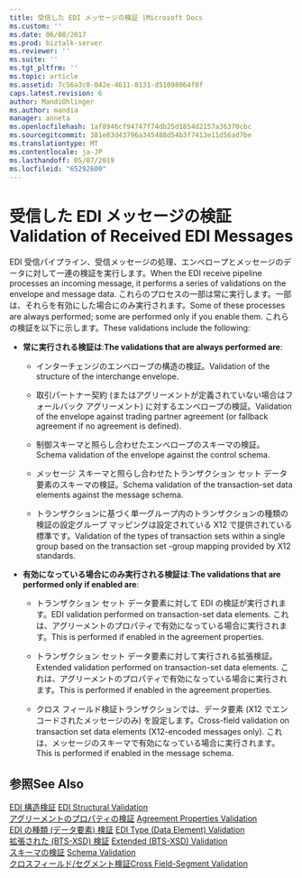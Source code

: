 ```yaml
---
title: 受信した EDI メッセージの検証 |Microsoft Docs
ms.custom: ''
ms.date: 06/08/2017
ms.prod: biztalk-server
ms.reviewer: ''
ms.suite: ''
ms.tgt_pltfrm: ''
ms.topic: article
ms.assetid: 7c56a3c0-042e-4611-8131-d51098064f0f
caps.latest.revision: 6
author: MandiOhlinger
ms.author: mandia
manager: anneta
ms.openlocfilehash: 1af8946cf94747f74db25d1854d2157a36370cbc
ms.sourcegitcommit: 381e83d43796a345488d54b3f7413e11d56ad7be
ms.translationtype: MT
ms.contentlocale: ja-JP
ms.lasthandoff: 05/07/2019
ms.locfileid: "65292600"
---
```

# <a name="validation-of-received-edi-messages"></a><span data-ttu-id="f22ff-102">受信した EDI メッセージの検証</span><span class="sxs-lookup"><span data-stu-id="f22ff-102">Validation of Received EDI Messages</span></span>
<span data-ttu-id="f22ff-103">EDI 受信パイプライン、受信メッセージの処理、エンベロープとメッセージのデータに対して一連の検証を実行します。</span><span class="sxs-lookup"><span data-stu-id="f22ff-103">When the EDI receive pipeline processes an incoming message, it performs a series of validations on the envelope and message data.</span></span> <span data-ttu-id="f22ff-104">これらのプロセスの一部は常に実行します。一部は、それらを有効にした場合にのみ実行されます。</span><span class="sxs-lookup"><span data-stu-id="f22ff-104">Some of these processes are always performed; some are performed only if you enable them.</span></span> <span data-ttu-id="f22ff-105">これらの検証を以下に示します。</span><span class="sxs-lookup"><span data-stu-id="f22ff-105">These validations include the following:</span></span>  
  
-   <span data-ttu-id="f22ff-106">**常に実行される検証は**:</span><span class="sxs-lookup"><span data-stu-id="f22ff-106">**The validations that are always performed are**:</span></span>  
  
    -   <span data-ttu-id="f22ff-107">インターチェンジのエンベロープの構造の検証。</span><span class="sxs-lookup"><span data-stu-id="f22ff-107">Validation of the structure of the interchange envelope.</span></span>  
  
    -   <span data-ttu-id="f22ff-108">取引パートナー契約 (またはアグリーメントが定義されていない場合はフォールバック アグリーメント) に対するエンベロープの検証。</span><span class="sxs-lookup"><span data-stu-id="f22ff-108">Validation of the envelope against trading partner agreement (or fallback agreement if no agreement is defined).</span></span>  
  
    -   <span data-ttu-id="f22ff-109">制御スキーマと照らし合わせたエンベロープのスキーマの検証。</span><span class="sxs-lookup"><span data-stu-id="f22ff-109">Schema validation of the envelope against the control schema.</span></span>  
  
    -   <span data-ttu-id="f22ff-110">メッセージ スキーマと照らし合わせたトランザクション セット データ要素のスキーマの検証。</span><span class="sxs-lookup"><span data-stu-id="f22ff-110">Schema validation of the transaction-set data elements against the message schema.</span></span>  
  
    -   <span data-ttu-id="f22ff-111">トランザクションに基づく単一グループ内のトランザクションの種類の検証の設定グループ マッピングは設定されている X12 で提供されている標準です。</span><span class="sxs-lookup"><span data-stu-id="f22ff-111">Validation of the types of transaction sets within a single group based on the transaction set -group mapping provided by X12 standards.</span></span>  
  
-   <span data-ttu-id="f22ff-112">**有効になっている場合にのみ実行される検証は**:</span><span class="sxs-lookup"><span data-stu-id="f22ff-112">**The validations that are performed only if enabled are**:</span></span>  
  
    -   <span data-ttu-id="f22ff-113">トランザクション セット データ要素に対して EDI の検証が実行されます。</span><span class="sxs-lookup"><span data-stu-id="f22ff-113">EDI validation performed on transaction-set data elements.</span></span> <span data-ttu-id="f22ff-114">これは、アグリーメントのプロパティで有効になっている場合に実行されます。</span><span class="sxs-lookup"><span data-stu-id="f22ff-114">This is performed if enabled in the agreement properties.</span></span>  
  
    -   <span data-ttu-id="f22ff-115">トランザクション セット データ要素に対して実行される拡張検証。</span><span class="sxs-lookup"><span data-stu-id="f22ff-115">Extended validation performed on transaction-set data elements.</span></span> <span data-ttu-id="f22ff-116">これは、アグリーメントのプロパティで有効になっている場合に実行されます。</span><span class="sxs-lookup"><span data-stu-id="f22ff-116">This is performed if enabled in the agreement properties.</span></span>  
  
    -   <span data-ttu-id="f22ff-117">クロス フィールド検証トランザクションでは、データ要素 (X12 でエンコードされたメッセージのみ) を設定します。</span><span class="sxs-lookup"><span data-stu-id="f22ff-117">Cross-field validation on transaction set data elements (X12-encoded messages only).</span></span> <span data-ttu-id="f22ff-118">これは、メッセージのスキーマで有効になっている場合に実行されます。</span><span class="sxs-lookup"><span data-stu-id="f22ff-118">This is performed if enabled in the message schema.</span></span>  
  
## <a name="see-also"></a><span data-ttu-id="f22ff-119">参照</span><span class="sxs-lookup"><span data-stu-id="f22ff-119">See Also</span></span>  
 <span data-ttu-id="f22ff-120">[EDI 構造検証](../core/edi-structural-validation.md) </span><span class="sxs-lookup"><span data-stu-id="f22ff-120">[EDI Structural Validation](../core/edi-structural-validation.md) </span></span>  
 <span data-ttu-id="f22ff-121">[アグリーメントのプロパティの検証](../core/agreement-properties-validation.md) </span><span class="sxs-lookup"><span data-stu-id="f22ff-121">[Agreement Properties Validation](../core/agreement-properties-validation.md) </span></span>  
 <span data-ttu-id="f22ff-122">[EDI の種類 (データ要素) 検証](../core/edi-type-data-element-validation.md) </span><span class="sxs-lookup"><span data-stu-id="f22ff-122">[EDI Type (Data Element) Validation](../core/edi-type-data-element-validation.md) </span></span>  
 <span data-ttu-id="f22ff-123">[拡張された (BTS-XSD) 検証](../core/extended-bts-xsd-validation.md) </span><span class="sxs-lookup"><span data-stu-id="f22ff-123">[Extended (BTS-XSD) Validation](../core/extended-bts-xsd-validation.md) </span></span>  
 <span data-ttu-id="f22ff-124">[スキーマの検証](../core/schema-validation2.md) </span><span class="sxs-lookup"><span data-stu-id="f22ff-124">[Schema Validation](../core/schema-validation2.md) </span></span>  
 [<span data-ttu-id="f22ff-125">クロスフィールド/セグメント検証</span><span class="sxs-lookup"><span data-stu-id="f22ff-125">Cross Field-Segment Validation</span></span>](../core/cross-field-segment-validation.md)